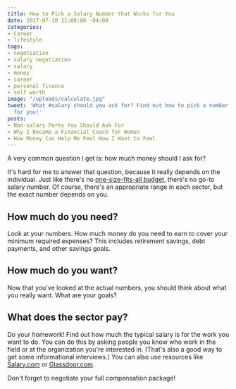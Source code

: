 ```yaml
---
title: How to Pick a Salary Number that Works for You
date: 2017-07-10 11:00:00 -04:00
categories:
- Career
- lifestyle
tags:
- negotiation
- salary negotiation
- salary
- money
- career
- personal finance
- self worth
image: "/uploads/calculate.jpg"
tweet: 'What #salary should you ask for? Find out how to pick a number that works
  for you!'
posts:
- Non-salary Perks You Should Ask For
- Why I Became a Financial Coach for Women
- How Money Can Help Me Feel How I Want to Feel
---
```


A very common question I get is: how much money should I ask for?

It's hard for me to answer that question, because it really depends on the individual. Just like there's no [one-size-fits-all budget](https://www.maggiegermano.com/blog/how-to-create-a-budget-that-works-for-you/), there's no go-to salary number. Of course, there's an appropriate range in each sector, but the exact number depends on you.

## How much do you need?

Look at your numbers. How much money do you need to earn to cover your minimum required expenses? This includes retirement savings, debt payments, and other savings goals. 

## How much do you want?

Now that you've looked at the actual numbers, you should think about what you really want. What are your goals? 

## What does the sector pay?

Do your homework! Find out how much the typical salary is for the work you want to do. You can do this by asking people you know who work in the field or at the organization you're interested in. (That's also a good way to get some informational interviews.) You can also use resources like [Salary.com](www.salary.com) or [Glassdoor.com](glassdoor.com). 

Don't forget to negotiate your full compensation package! 